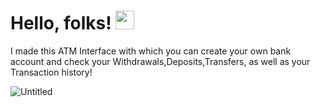 # Hello, folks! <img src="https://raw.githubusercontent.com/MartinHeinz/MartinHeinz/master/wave.gif" width="30px">

I made this ATM Interface with which you can create your own bank account and check your Withdrawals,Deposits,Transfers, as well as your Transaction history!

![Untitled](https://user-images.githubusercontent.com/64647085/106595108-be0ec380-655b-11eb-8022-469a299d2147.png)


